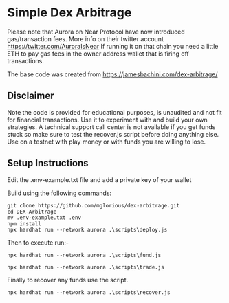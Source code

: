 # Simple Dex Arbitrage

Please note that Aurora on Near Protocol have now introduced gas/transaction fees. More info on their twitter account https://twitter.com/AuroraIsNear
If running it on that chain you need a little ETH to pay gas fees in the owner address wallet that is firing off transactions.

The base code was created from https://jamesbachini.com/dex-arbitrage/

## Disclaimer
Note the code is provided for educational purposes, is unaudited and not fit for financial transactions. Use it to experiment with and build your own strategies. A technical support call center is not available if you get funds stuck so make sure to test the recover.js script before doing anything else. Use on a testnet with play money or with funds you are willing to lose.

## Setup Instructions
Edit the .env-example.txt file and add a private key of your wallet

Build using the following commands:

```shell
git clone https://github.com/mglorious/dex-arbitrage.git
cd DEX-Arbitrage
mv .env-example.txt .env
npm install
npx hardhat run --network aurora .\scripts\deploy.js
```
Then to execute run:-

```shell
npx hardhat run --network aurora .\scripts\fund.js
```

```shell
npx hardhat run --network aurora .\scripts\trade.js
```

Finally to recover any funds use the script.

```shell
npx hardhat run --network aurora .\scripts\recover.js
```
